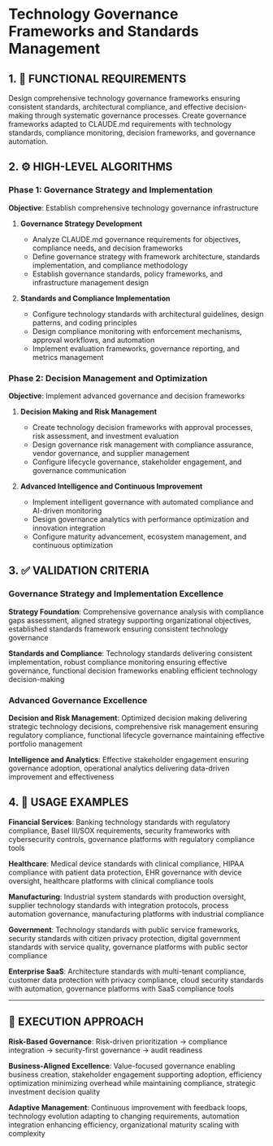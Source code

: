 # Technology Governance Frameworks and Standards Management

## 1. 🎯 FUNCTIONAL REQUIREMENTS

Design comprehensive technology governance frameworks ensuring consistent standards, architectural compliance, and effective decision-making through systematic governance processes. Create governance frameworks adapted to CLAUDE.md requirements with technology standards, compliance monitoring, decision frameworks, and governance automation.

## 2. ⚙️ HIGH-LEVEL ALGORITHMS

### Phase 1: Governance Strategy and Implementation
**Objective**: Establish comprehensive technology governance infrastructure

1. **Governance Strategy Development**
   - Analyze CLAUDE.md governance requirements for objectives, compliance needs, and decision frameworks
   - Define governance strategy with framework architecture, standards implementation, and compliance methodology
   - Establish governance standards, policy frameworks, and infrastructure management design

2. **Standards and Compliance Implementation**
   - Configure technology standards with architectural guidelines, design patterns, and coding principles
   - Design compliance monitoring with enforcement mechanisms, approval workflows, and automation
   - Implement evaluation frameworks, governance reporting, and metrics management

### Phase 2: Decision Management and Optimization
**Objective**: Implement advanced governance and decision frameworks

1. **Decision Making and Risk Management**
   - Create technology decision frameworks with approval processes, risk assessment, and investment evaluation
   - Design governance risk management with compliance assurance, vendor governance, and supplier management
   - Configure lifecycle governance, stakeholder engagement, and governance communication

2. **Advanced Intelligence and Continuous Improvement**
   - Implement intelligent governance with automated compliance and AI-driven monitoring
   - Design governance analytics with performance optimization and innovation integration
   - Configure maturity advancement, ecosystem management, and continuous optimization

## 3. ✅ VALIDATION CRITERIA

### Governance Strategy and Implementation Excellence
**Strategy Foundation**: Comprehensive governance analysis with compliance gaps assessment, aligned strategy supporting organizational objectives, established standards framework ensuring consistent technology governance

**Standards and Compliance**: Technology standards delivering consistent implementation, robust compliance monitoring ensuring effective governance, functional decision frameworks enabling efficient technology decision-making

### Advanced Governance Excellence
**Decision and Risk Management**: Optimized decision making delivering strategic technology decisions, comprehensive risk management ensuring regulatory compliance, functional lifecycle governance maintaining effective portfolio management

**Intelligence and Analytics**: Effective stakeholder engagement ensuring governance adoption, operational analytics delivering data-driven improvement and effectiveness

## 4. 🔧 USAGE EXAMPLES

**Financial Services**: Banking technology standards with regulatory compliance, Basel III/SOX requirements, security frameworks with cybersecurity controls, governance platforms with regulatory compliance tools

**Healthcare**: Medical device standards with clinical compliance, HIPAA compliance with patient data protection, EHR governance with device oversight, healthcare platforms with clinical compliance tools

**Manufacturing**: Industrial system standards with production oversight, supplier technology standards with integration protocols, process automation governance, manufacturing platforms with industrial compliance

**Government**: Technology standards with public service frameworks, security standards with citizen privacy protection, digital government standards with service quality, governance platforms with public sector compliance

**Enterprise SaaS**: Architecture standards with multi-tenant compliance, customer data protection with privacy compliance, cloud security standards with automation, governance platforms with SaaS compliance tools

---

## 🎯 EXECUTION APPROACH

**Risk-Based Governance**: Risk-driven prioritization → compliance integration → security-first governance → audit readiness

**Business-Aligned Excellence**: Value-focused governance enabling business creation, stakeholder engagement supporting adoption, efficiency optimization minimizing overhead while maintaining compliance, strategic investment decision quality

**Adaptive Management**: Continuous improvement with feedback loops, technology evolution adapting to changing requirements, automation integration enhancing efficiency, organizational maturity scaling with complexity